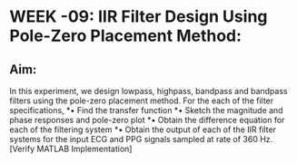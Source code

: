 # **WEEK -09: IIR Filter Design Using Pole-Zero Placement Method:**

## Aim: 
In this experiment, we design lowpass, highpass, bandpass and bandpass filters using the pole-zero placement method. For the each of the filter specifications, 
*•	Find the transfer function 
*•	Sketch the magnitude and phase responses and pole-zero plot 
*•	Obtain the difference equation for each of the filtering system 
*•	Obtain the output of each of the IIR filter systems for the input ECG and PPG signals sampled at rate of 360 Hz. [Verify MATLAB Implementation] 

